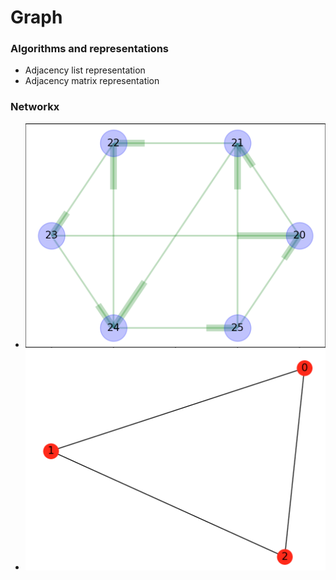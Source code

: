 # Graph 

### Algorithms and representations

<ul>
	<li>Adjacency list representation</li>
	<li>Adjacency matrix representation</li>
</ul>


### Networkx

<ul>
	<li><img src="./results/1.png"></li>
	<li><img src="./results/2.png"></li>
</ul>